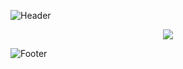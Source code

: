 <!-- HEADER BANNER -->
![Header](https://capsule-render.vercel.app/api?type=waving&height=201&color=gradient&text=From%20Ideas%20to%20Interfaces%20—%20Welcome%20to%20My%20Dev%20World%20&reversal=false&section=header&animation=twinkling&textBg=false&fontSize=30&descSize=0)

<!-- TYPING ANIMATION -->


<!-- SKILL ICONS -->
<p align="center">
  <a href="https://skillicons.dev">
    <img src="https://skillicons.dev/icons?i=git,ae,apple,au,aws,azure,blender,bootstrap,c,cs,cpp,css,dart,discord,dotnet,figma,flutter,github,githubactions,gmail,html,ai,instagram,java,js,linkedin,nodejs,notion,ps,php,pr,py,react,sublime,visualstudio,vscode" />
  </a>
</p>

<!-- FOOTER BANNER -->
![Footer]([https://capsule-render.vercel.app/api?type=waving&height=200&color=gradient&reversal=true&section=footer](https://capsule-render.vercel.app/api?type=waving&height=201&color=gradient&text=Thanks%20for%20stopping%20by%20—%20keep%20building%20awesome%20stuff!&reversal=false&section=footer&animation=twinkling&textBg=false&fontSize=30&descSize=0))
